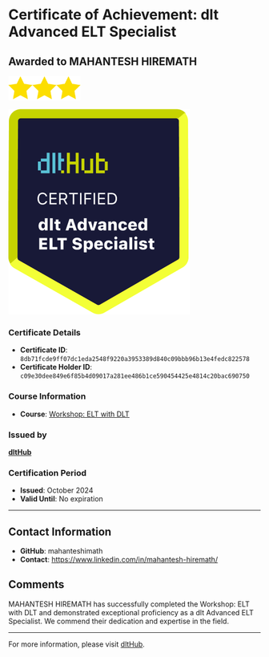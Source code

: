 
# Certificate of Achievement: dlt Advanced ELT Specialist

## Awarded to **MAHANTESH HIREMATH**

<img src="../badges/star.png" width="48"><img src="../badges/star.png" width="48"><img src="../badges/star.png" width="48">

![Course Image](../badges/advanced_etl_specialist.png)

### Certificate Details
- **Certificate ID**: `8db71fcde9ff07dc1eda2548f9220a3953389d840c09bbb96b13e4fedc822578`
- **Certificate Holder ID**: `c09e30dee849e6f85b4d09017a281ee486b1ce590454425e4814c20bac690750`

### Course Information
- **Course**: [Workshop: ELT with DLT](https://github.com/dlt-hub/dlthub-education/tree/main/workshops/workshop_september_2024)

### Issued by
[**dltHub**](https://dlthub.com/) 

### Certification Period
- **Issued**: October 2024
- **Valid Until**: No expiration

---

## Contact Information
- **GitHub**: mahanteshimath
- **Contact**: https://www.linkedin.com/in/mahantesh-hiremath/

## Comments
MAHANTESH HIREMATH has successfully completed the Workshop: ELT with DLT and demonstrated exceptional proficiency as a dlt Advanced ELT Specialist. We commend their dedication and expertise in the field.

---

For more information, please visit [dltHub](https://dlthub.com/).
    